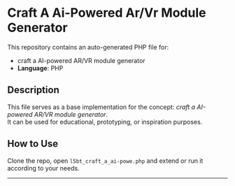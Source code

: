 # Craft A Ai-Powered Ar/Vr Module Generator

This repository contains an auto-generated PHP file for:

- craft a AI-powered AR/VR module generator
- **Language**: PHP

## Description

This file serves as a base implementation for the concept: *craft a AI-powered AR/VR module generator*.  
It can be used for educational, prototyping, or inspiration purposes.

## How to Use

Clone the repo, open `l5bt_craft_a_ai-powe.php` and extend or run it according to your needs.

---


